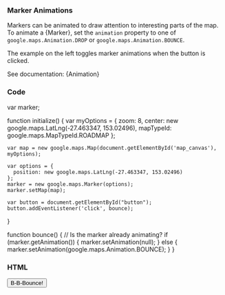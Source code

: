 ### Marker Animations

Markers can be animated to draw attention to interesting parts of the map. To animate a {Marker}, set the `animation` property to one of `google.maps.Animation.DROP` or `google.maps.Animation.BOUNCE`.

The example on the left toggles marker animations when the button is clicked.

See documentation: {Animation}

### Code
var marker;

function initialize() {
    var myOptions = {
      zoom: 8,
      center: new google.maps.LatLng(-27.463347, 153.02496),
      mapTypeId: google.maps.MapTypeId.ROADMAP
    };

    var map = new google.maps.Map(document.getElementById('map_canvas'), myOptions);

    var options = {
      position: new google.maps.LatLng(-27.463347, 153.02496)
    };
    marker = new google.maps.Marker(options);
    marker.setMap(map);

    var button = document.getElementById("button");
    button.addEventListener('click', bounce);
}

function bounce() {
    // Is the marker already animating?
    if (marker.getAnimation()) {
        marker.setAnimation(null);
    } else {
        marker.setAnimation(google.maps.Animation.BOUNCE);
    }
}

### HTML
<input type="button" id="button" value="B-B-Bounce!"/>
<div id="map_canvas" style="height: 100%"></div>
